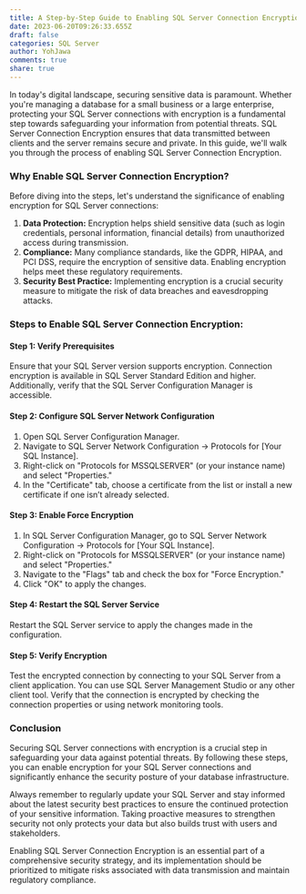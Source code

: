 ```yaml
---
title: A Step-by-Step Guide to Enabling SQL Server Connection Encryption
date: 2023-06-20T09:26:33.655Z
draft: false
categories: SQL Server
author: YohJawa
comments: true
share: true
---
```

In today's digital landscape, securing sensitive data is paramount. Whether you're managing a database for a small business or a large enterprise, protecting your SQL Server connections with encryption is a fundamental step towards safeguarding your information from potential threats. SQL Server Connection Encryption ensures that data transmitted between clients and the server remains secure and private. In this guide, we'll walk you through the process of enabling SQL Server Connection Encryption.

### Why Enable SQL Server Connection Encryption?

Before diving into the steps, let's understand the significance of enabling encryption for SQL Server connections:

1. **Data Protection:** Encryption helps shield sensitive data (such as login credentials, personal information, financial details) from unauthorized access during transmission.
2. **Compliance:** Many compliance standards, like the GDPR, HIPAA, and PCI DSS, require the encryption of sensitive data. Enabling encryption helps meet these regulatory requirements.
3. **Security Best Practice:** Implementing encryption is a crucial security measure to mitigate the risk of data breaches and eavesdropping attacks.

### Steps to Enable SQL Server Connection Encryption:

#### Step 1: Verify Prerequisites

Ensure that your SQL Server version supports encryption. Connection encryption is available in SQL Server Standard Edition and higher. Additionally, verify that the SQL Server Configuration Manager is accessible.

#### Step 2: Configure SQL Server Network Configuration

1. Open SQL Server Configuration Manager.
2. Navigate to SQL Server Network Configuration -> Protocols for \[Your SQL Instance].
3. Right-click on "Protocols for MSSQLSERVER" (or your instance name) and select "Properties."
4. In the "Certificate" tab, choose a certificate from the list or install a new certificate if one isn’t already selected.

#### Step 3: Enable Force Encryption

1. In SQL Server Configuration Manager, go to SQL Server Network Configuration -> Protocols for \[Your SQL Instance].
2. Right-click on "Protocols for MSSQLSERVER" (or your instance name) and select "Properties."
3. Navigate to the "Flags" tab and check the box for "Force Encryption."
4. Click "OK" to apply the changes.

#### Step 4: Restart the SQL Server Service

Restart the SQL Server service to apply the changes made in the configuration.

#### Step 5: Verify Encryption

Test the encrypted connection by connecting to your SQL Server from a client application. You can use SQL Server Management Studio or any other client tool. Verify that the connection is encrypted by checking the connection properties or using network monitoring tools.

### Conclusion

Securing SQL Server connections with encryption is a crucial step in safeguarding your data against potential threats. By following these steps, you can enable encryption for your SQL Server connections and significantly enhance the security posture of your database infrastructure.

Always remember to regularly update your SQL Server and stay informed about the latest security best practices to ensure the continued protection of your sensitive information. Taking proactive measures to strengthen security not only protects your data but also builds trust with users and stakeholders.

Enabling SQL Server Connection Encryption is an essential part of a comprehensive security strategy, and its implementation should be prioritized to mitigate risks associated with data transmission and maintain regulatory compliance.